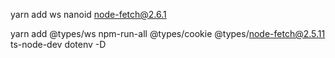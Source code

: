 yarn add ws nanoid node-fetch@2.6.1

yarn add @types/ws npm-run-all @types/cookie @types/node-fetch@2.5.11 ts-node-dev dotenv -D